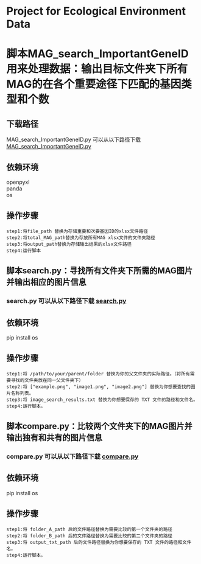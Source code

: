 # Project for Ecological Environment Data

# 脚本MAG_search_ImportantGeneID用来处理数据：输出目标文件夹下所有MAG的在各个重要途径下匹配的基因类型和个数

## 下载路径

MAG_search_ImportantGeneID.py 可以从以下路径下载 [MAG_search_ImportantGeneID.py](https://github.com/Intelligent-Detection-611/miaoxufan/blob/main/script/MAG_search_ImportantGeneID.py)

## 依赖环境
openpyxl  
panda  
os

## 操作步骤

    step1:将file_path 替换为存储重要和次要基因ID的xlsx文件路径
    step2:将total_MAG_path替换为存放所有MAG xlsx文件的文件夹路径
    step3:将output_path替换为存储输出结果的xlsx文件路径
    step4:运行脚本

## 脚本search.py：寻找所有文件夹下所需的MAG图片并输出相应的图片信息

### search.py 可以从以下路径下载 [search.py](https://github.com/Intelligent-Detection-611/miaoxufan/blob/main/script/search.py)

## 依赖环境
pip install os

## 操作步骤

    step1:将 /path/to/your/parent/folder 替换为你的父文件夹的实际路径。（将所有需要寻找的文件夹放在同一父文件夹下）
    step2:将 ["example.png", "image1.png", "image2.png"] 替换为你想要查找的图片名称列表。
    step3:将 image_search_results.txt 替换为你想要保存的 TXT 文件的路径和文件名。
    step4:运行脚本。

## 脚本compare.py：比较两个文件夹下的MAG图片并输出独有和共有的图片信息

### compare.py 可以从以下路径下载 [compare.py](https://github.com/Intelligent-Detection-611/miaoxufan/blob/main/script/compare.py)

## 依赖环境
pip install os

## 操作步骤

    step1:将 folder_A_path 后的文件路径替换为需要比较的第一个文件夹的路径
    step2:将 folder_B_path 后的文件路径替换为需要比较的第二个文件夹的路径
    step3:将 output_txt_path 后的文件路径替换为你想要保存的 TXT 文件的路径和文件名。
    step4:运行脚本。